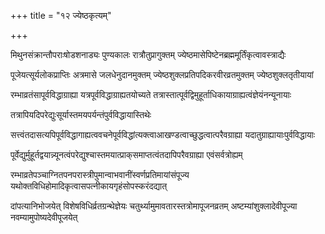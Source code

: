 +++
title = "१२ ज्येष्ठकृत्यम्"

+++

मिथुनसंक्रान्तौपराःषोडशनाड्यः पुण्यकालः रात्रौतुप्रागुक्तम् ज्येष्ठमासेपिष्टेनब्रह्ममूर्तिंकृत्वावस्त्राद्यैः

पूजेयत्सूर्यलोकप्राप्तिः अत्रमासे जलधेनुदानमुक्तम् ज्येष्ठशुक्लप्रतिपदिकरवीरव्रतमुक्तम् ज्येष्ठशुक्लतृतीयायां

रम्भाव्रतंसापूर्वविद्धाग्राह्या यत्रपूर्वविद्धाग्राह्यतयोच्यते तत्रास्तात्पूर्वद्विमुहूर्ताधिकायाग्राह्यत्वंज्ञेयंनन्यूनायाः

तत्रापियदिपरेद्युःसूर्यास्तमयपर्यन्तंपुर्वविद्धायास्तिथेः

सत्त्वंतदासत्यपिपूर्वविद्धागाह्यत्ववचनेपूर्वविद्धांत्यक्त्वाआखण्डत्वाच्छुद्धत्वात्परैवग्राह्या यदातुग्राह्यायाःपुर्वविद्धायाः

पूर्वेद्युर्मुहूर्तद्वयान्न्यूनत्वंपरेद्युश्चास्तमयात्प्राक्‌समाप्तत्वंतदापिपरैवग्राह्या एवंसर्वत्रोह्यम्

रम्भाव्रतेपञ्चाग्नितपनपरास्त्रीपुमान्वाभवानींस्वर्णप्रतिमायांसंपूज्य यथोक्तविधिहोमादिकृत्वासपत्नीकायगृहंसोपस्करंदद्यात्

दांपत्यानिभोजयेत् विशेषविधिर्व्रतग्रन्थेज्ञेयः चतुर्थ्यामुमावतारस्तत्रोमापूजनव्रतम् अष्टम्यांशुक्लादेवीपूज्या नवम्यामुपोष्यदेवीपूजयेत्
